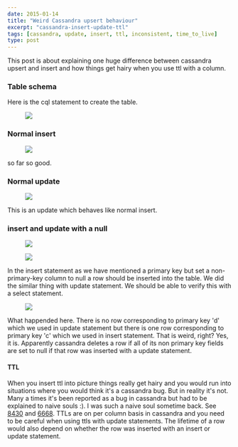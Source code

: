 ```yaml
---
date: 2015-01-14
title: "Weird Cassandra upsert behaviour"
excerpt: "cassandra-insert-update-ttl"
tags: [cassandra, update, insert, ttl, inconsistent, time_to_live]
type: post
---
```


This post is about explaining one huge difference between cassandra upsert and insert and how things get hairy when you use ttl with a column.

### Table schema
Here is the cql statement to create the table.

<figure>
<a href="/img/create_table.png"><img src="/img/create_table.png"></a>
</figure>

### Normal insert

<figure>
<a href="/img/insert_normal.png"><img src="/img/insert_normal.png"></a>
</figure>

so far so good.

### Normal update

<figure>
<a href="/img/update_normal.png"><img src="/img/update_normal.png"></a>
</figure>

This is an update which behaves like normal insert.

### insert and update with a null

<figure>
<a href="/img/insert_null.png"><img src="/img/insert_null.png"></a>
</figure>

<figure>
<a href="/img/update_null.png"><img src="/img/update_null.png"></a>
</figure>


In the insert statement as we have mentioned a primary key but set a non-primary-key column to null a row should be inserted into the table. We did the similar thing with update statement. We should be able to verify this with a select statement.

<figure>
<a href="/img/select_after_update_null.png"><img src="/img/select_after_update_null.png"></a>
</figure>

What happended here. There is no row corresponding to primary key 'd' which we used in update statement but there is one row corresponding to primary key 'c' which we used in insert statement. That is weird, right? Yes, it is. Apparently cassandra deletes a row if all of its non primary key fields are set to null if that row was inserted with a update statement.

#### TTL

When you insert ttl into picture things really get hairy and you would run into situations where you would think it's a cassandra bug. But in reality it's not. Many a times it's been reported as a bug in cassandra but had to be explained to naive souls :). I was such a naive soul sometime back. See [8430](https://issues.apache.org/jira/browse/CASSANDRA-8430) and [6668](https://issues.apache.org/jira/browse/CASSANDRA-6668). TTLs are on per column basis in cassandra and you need to be careful when using ttls with update statements. The lifetime of a row would also depend on whether the row was inserted with an insert or update statement. 
